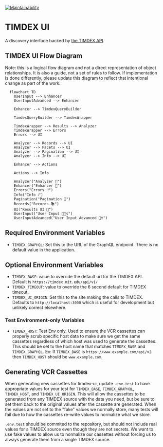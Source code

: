 [![Maintainability](https://api.codeclimate.com/v1/badges/d766c34cd3d13be411e2/maintainability)](https://codeclimate.com/github/MITLibraries/timdex-ui/maintainability)

# TIMDEX UI

A discovery interface backed by [the TIMDEX API](https://github.com/MITLibraries/timdex).

## TIMDEX UI Flow Diagram

Note: this is a logical flow diagram and not a direct representation of object relationships. It is also a guide, not
a set of rules to follow. If implementation is done differently, please update this diagram to reflect that intentional
change as part of the work.

```mermaid
  flowchart TD
    UserInput --> Enhancer
    UserInputAdvanced --> Enhancer

    Enhancer --> TimdexQueryBuilder

    TimdexQueryBuilder --> TimdexWrapper

    TimdexWrapper --> Results --> Analyzer
    TimdexWrapper --> Errors
    Errors --> UI

    Analyzer --> Records --> UI
    Analyzer --> Facets --> UI
    Analyzer --> Pagination --> UI
    Analyzer --> Info --> UI

    Enhancer --> Actions
    
    Actions --> Info

    Analyzer("Analyzer 🔎")
    Enhancer("Enhancer 🔎")
    Errors("Errors ‼️")
    Info("Info ℹ️")
    Pagination("Pagination 🔢")
    Records("Records 📚")
    UI("Results UI 🤩")
    UserInput("User Input 🤷🏽‍♀️")
    UserInputAdvanced("User Input Advanced 🦸‍♀️")
```

## Required Environment Variables

- `TIMDEX_GRAPHQL`: Set this to the URL of the GraphQL endpoint. There is no default value in the application.

## Optional Environment Variables

- `TIMDEX_BASE`: value to override the default url for the TIMDEX API. Default is `https://timdex.mit.edu/api/v1/`
- `TIMDEX_TIMEOUT`: value to override the 6 second default for TIMDEX timeout.
- `TIMDEX_UI_ORIGIN`: Set this to the site making the calls to TIMDEX. Defaults to `http://localhost:3000` which is useful for development but unlikely correct elsewhere.

### Test Environment-only Variables

- `TIMDEX_HOST`: Test Env only. Used to ensure the VCR cassettes can properly scrub specific host data to make sure we get the same cassettes regardless of which host was used to generate the cassettes. This should be set to the host name that matches `TIMDEX_BASE` and `TIMDEX_GRAPHQL`. Ex: If `TIMDEX_BASE` is `https://www.example.com/api/v2` then `TIMDEX_HOST` should be `www.example.com`.

## Generating VCR Cassettes

When generating new cassettes for timdex-ui, update `.env.test` to have appropriate values for your test for `TIMDEX_BASE`, `TIMDEX_GRAPHQL`, `TIMDEX_HOST`, and `TIMDEX_UI_ORIGIN`. This will allow the cassettes to be generated from any TIMDEX source with the data you need, but be sure to set them back to the original values after the cassette are generated. When the values are not set to the "fake" values we normally store, many tests will fail due to how the cassettes re-write values to normalize what we store.

`.env.test` should be commited to the repository, but should not include real values for a TIMDEX source even though they are not secrets. We want to use fake values to allow us to normalize our cassettes without forcing us to always generate them from a single TIMDEX source.
